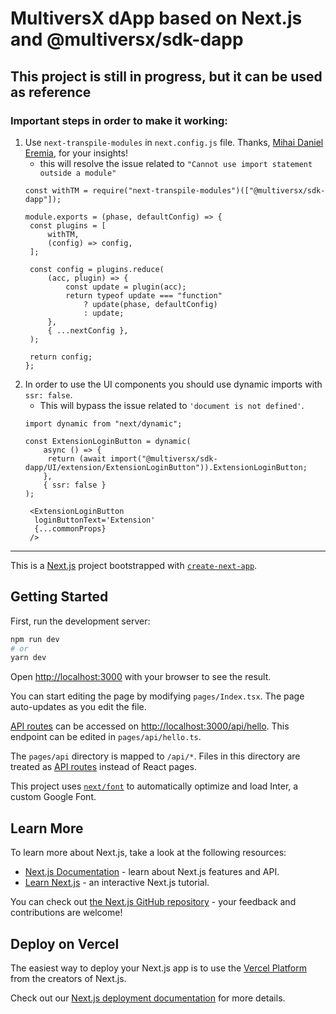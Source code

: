# **MultiversX dApp based on Next.js and @multiversx/sdk-dapp**
## This project is still in progress, but it can be used as reference

### Important steps in order to make it working:
1. Use ``next-transpile-modules`` in ``next.config.js`` file. Thanks, [Mihai Daniel Eremia](https://github.com/mihaieremia), for your insights!
   - this will resolve the issue related to `"Cannot use import statement outside a module"`
   ```
   const withTM = require("next-transpile-modules")(["@multiversx/sdk-dapp"]);
   
   module.exports = (phase, defaultConfig) => {
    const plugins = [
        withTM,
        (config) => config,
    ];

    const config = plugins.reduce(
        (acc, plugin) => {
            const update = plugin(acc);
            return typeof update === "function"
                ? update(phase, defaultConfig)
                : update;
        },
        { ...nextConfig },
    );

    return config;
   };   

2. In order to use the UI components you should use dynamic imports with `ssr: false`.
   - This will bypass the issue related to `'document is not defined'`.
   ```
   import dynamic from "next/dynamic";
      
   const ExtensionLoginButton = dynamic(
       async () => {
        return (await import("@multiversx/sdk-dapp/UI/extension/ExtensionLoginButton")).ExtensionLoginButton;
       },
       { ssr: false }
   );
   
    <ExtensionLoginButton
     loginButtonText='Extension'
     {...commonProps}
    />

-------------------------------------------------------------------------------

This is a [Next.js](https://nextjs.org/) project bootstrapped with [`create-next-app`](https://github.com/vercel/next.js/tree/canary/packages/create-next-app).

## Getting Started

First, run the development server:

```bash
npm run dev
# or
yarn dev
```

Open [http://localhost:3000](http://localhost:3000) with your browser to see the result.

You can start editing the page by modifying `pages/Index.tsx`. The page auto-updates as you edit the file.

[API routes](https://nextjs.org/docs/api-routes/introduction) can be accessed on [http://localhost:3000/api/hello](http://localhost:3000/api/hello). This endpoint can be edited in `pages/api/hello.ts`.

The `pages/api` directory is mapped to `/api/*`. Files in this directory are treated as [API routes](https://nextjs.org/docs/api-routes/introduction) instead of React pages.

This project uses [`next/font`](https://nextjs.org/docs/basic-features/font-optimization) to automatically optimize and load Inter, a custom Google Font.

## Learn More

To learn more about Next.js, take a look at the following resources:

- [Next.js Documentation](https://nextjs.org/docs) - learn about Next.js features and API.
- [Learn Next.js](https://nextjs.org/learn) - an interactive Next.js tutorial.

You can check out [the Next.js GitHub repository](https://github.com/vercel/next.js/) - your feedback and contributions are welcome!

## Deploy on Vercel

The easiest way to deploy your Next.js app is to use the [Vercel Platform](https://vercel.com/new?utm_medium=default-template&filter=next.js&utm_source=create-next-app&utm_campaign=create-next-app-readme) from the creators of Next.js.

Check out our [Next.js deployment documentation](https://nextjs.org/docs/deployment) for more details.
